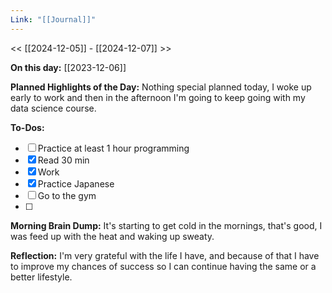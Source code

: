 ```yaml
---
Link: "[[Journal]]"
---
```


<< [[2024-12-05]] - [[2024-12-07]] >>

**On this day:** [[2023-12-06]]

**Planned Highlights of the Day:**
Nothing special planned today, I woke up early to work and then in the afternoon I'm going to keep going with my data science course.

**To-Dos:**
- [ ] Practice at least 1 hour programming
- [x] Read 30 min
- [x] Work
- [x] Practice Japanese
- [ ] Go to the gym
- [ ] 

**Morning Brain Dump:**
It's starting to get cold in the mornings, that's good, I was feed up with the heat and waking up sweaty.

**Reflection:**
I'm very grateful with the life I have, and because of that I have to improve my chances of success so I can continue having the same or a better lifestyle.
